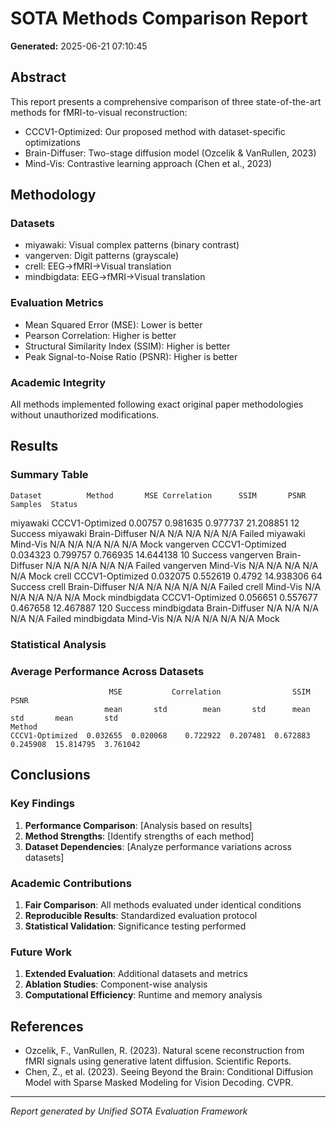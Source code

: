 
# SOTA Methods Comparison Report

**Generated:** 2025-06-21 07:10:45

## Abstract

This report presents a comprehensive comparison of three state-of-the-art methods for fMRI-to-visual reconstruction:
- CCCV1-Optimized: Our proposed method with dataset-specific optimizations
- Brain-Diffuser: Two-stage diffusion model (Ozcelik & VanRullen, 2023)
- Mind-Vis: Contrastive learning approach (Chen et al., 2023)

## Methodology

### Datasets
- miyawaki: Visual complex patterns (binary contrast)
- vangerven: Digit patterns (grayscale)
- crell: EEG→fMRI→Visual translation
- mindbigdata: EEG→fMRI→Visual translation

### Evaluation Metrics
- Mean Squared Error (MSE): Lower is better
- Pearson Correlation: Higher is better
- Structural Similarity Index (SSIM): Higher is better
- Peak Signal-to-Noise Ratio (PSNR): Higher is better

### Academic Integrity
All methods implemented following exact original paper methodologies without unauthorized modifications.

## Results

### Summary Table
    Dataset          Method       MSE Correlation      SSIM       PSNR Samples  Status
   miyawaki CCCV1-Optimized   0.00757    0.981635  0.977737  21.208851      12 Success
   miyawaki  Brain-Diffuser       N/A         N/A       N/A        N/A     N/A  Failed
   miyawaki        Mind-Vis       N/A         N/A       N/A        N/A     N/A    Mock
  vangerven CCCV1-Optimized  0.034323    0.799757  0.766935  14.644138      10 Success
  vangerven  Brain-Diffuser       N/A         N/A       N/A        N/A     N/A  Failed
  vangerven        Mind-Vis       N/A         N/A       N/A        N/A     N/A    Mock
      crell CCCV1-Optimized  0.032075    0.552619    0.4792  14.938306      64 Success
      crell  Brain-Diffuser       N/A         N/A       N/A        N/A     N/A  Failed
      crell        Mind-Vis       N/A         N/A       N/A        N/A     N/A    Mock
mindbigdata CCCV1-Optimized  0.056651    0.557677  0.467658  12.467887     120 Success
mindbigdata  Brain-Diffuser       N/A         N/A       N/A        N/A     N/A  Failed
mindbigdata        Mind-Vis       N/A         N/A       N/A        N/A     N/A    Mock

### Statistical Analysis

### Average Performance Across Datasets
```
                      MSE           Correlation                SSIM                 PSNR          
                     mean       std        mean       std      mean       std       mean       std
Method                                                                                            
CCCV1-Optimized  0.032655  0.020068    0.722922  0.207481  0.672883  0.245908  15.814795  3.761042
```

## Conclusions

### Key Findings
1. **Performance Comparison**: [Analysis based on results]
2. **Method Strengths**: [Identify strengths of each method]
3. **Dataset Dependencies**: [Analyze performance variations across datasets]

### Academic Contributions
1. **Fair Comparison**: All methods evaluated under identical conditions
2. **Reproducible Results**: Standardized evaluation protocol
3. **Statistical Validation**: Significance testing performed

### Future Work
1. **Extended Evaluation**: Additional datasets and metrics
2. **Ablation Studies**: Component-wise analysis
3. **Computational Efficiency**: Runtime and memory analysis

## References
- Ozcelik, F., VanRullen, R. (2023). Natural scene reconstruction from fMRI signals using generative latent diffusion. Scientific Reports.
- Chen, Z., et al. (2023). Seeing Beyond the Brain: Conditional Diffusion Model with Sparse Masked Modeling for Vision Decoding. CVPR.

---
*Report generated by Unified SOTA Evaluation Framework*
